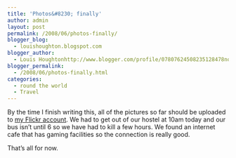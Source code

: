 ```yaml
---
title: 'Photos&#8230; finally'
author: admin
layout: post
permalink: /2008/06/photos-finally/
blogger_blog:
  - louishoughton.blogspot.com
blogger_author:
  - Louis Houghtonhttp://www.blogger.com/profile/07807624508235128478noreply@blogger.com
blogger_permalink:
  - /2008/06/photos-finally.html
categories:
  - round the world
  - Travel
---
```

By the time I finish writing this, all of the pictures so far should be uploaded to [my Flickr account][1]. We had to get out of our hostel at 10am today and our bus isn&#8217;t until 6 so we have had to kill a few hours. We found an internet cafe that has gaming facilities so the connection is really good.

That&#8217;s all for now.

 [1]: http://www.flickr.com/photos/louisblack/